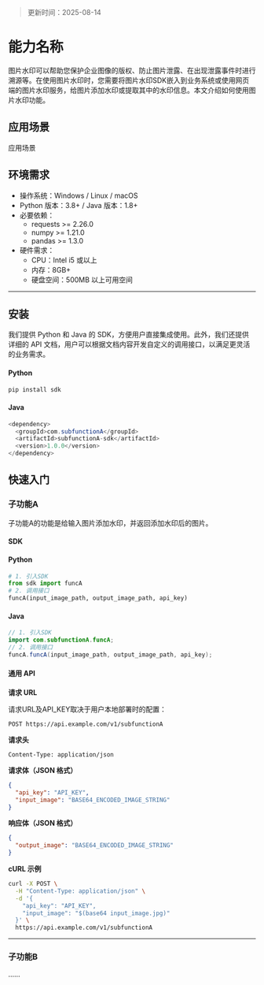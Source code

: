 > 更新时间：2025-08-14

# 能力名称

图片水印可以帮助您保护企业图像的版权、防止图片泄露、在出现泄露事件时进行溯源等。在使用图片水印时，您需要将图片水印SDK嵌入到业务系统或使用网页端的图片水印服务，给图片添加水印或提取其中的水印信息。本文介绍如何使用图片水印功能。

## 应用场景

应用场景


## 环境需求

- 操作系统：Windows / Linux / macOS
- Python 版本：3.8+ / Java 版本：1.8+
- 必要依赖：
  - requests >= 2.26.0
  - numpy >= 1.21.0
  - pandas >= 1.3.0
- 硬件需求：
  - CPU：Intel i5 或以上
  - 内存：8GB+
  - 硬盘空间：500MB 以上可用空间

---

## 安装

我们提供 Python 和 Java 的 SDK，方便用户直接集成使用。此外，我们还提供详细的 API 文档，用户可以根据文档内容开发自定义的调用接口，以满足更灵活的业务需求。

<!-- tabs:start -->

#### **Python**

```python
pip install sdk
```

#### **Java**

```java
<dependency>
  <groupId>com.subfunctionA</groupId>
  <artifactId>subfunctionA-sdk</artifactId>
  <version>1.0.0</version>
</dependency>
```

<!-- tabs:end -->

## 快速入门

### 子功能A

子功能A的功能是给输入图片添加水印，并返回添加水印后的图片。

#### SDK

<!-- tabs:start -->

#### **Python**

```python
# 1. 引入SDK
from sdk import funcA
# 2. 调用接口
funcA(input_image_path, output_image_path, api_key)
```

#### **Java**

```java
// 1. 引入SDK
import com.subfunctionA.funcA;
// 2. 调用接口
funcA.funcA(input_image_path, output_image_path, api_key);
```

<!-- tabs:end -->

#### **通用 API**

**请求 URL**

请求URL及API_KEY取决于用户本地部署时的配置：

`POST https://api.example.com/v1/subfunctionA`

**请求头**

`Content-Type: application/json`

**请求体（JSON 格式）**

```json
{
  "api_key": "API_KEY",
  "input_image": "BASE64_ENCODED_IMAGE_STRING"
}
```

**响应体（JSON 格式）**

```json
{
  "output_image": "BASE64_ENCODED_IMAGE_STRING"
}
```

**cURL 示例**

```bash
curl -X POST \
  -H "Content-Type: application/json" \
  -d '{
    "api_key": "API_KEY",
    "input_image": "$(base64 input_image.jpg)"
  }' \
  https://api.example.com/v1/subfunctionA
```

---

### 子功能B

……